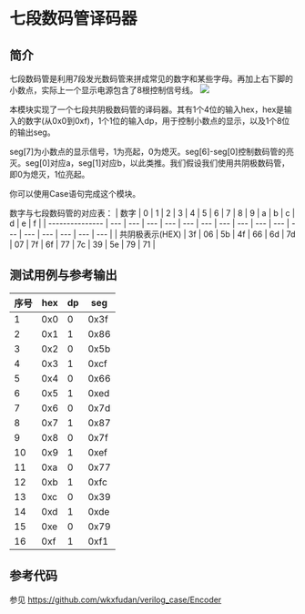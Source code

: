 七段数码管译码器
===

简介
---
七段数码管是利用7段发光数码管来拼成常见的数字和某些字母。再加上右下脚的小数点，实际上一个显示电源包含了8根控制信号线。
![](seg.jpg)

本模块实现了一个七段共阴极数码管的译码器。其有1个4位的输入hex，hex是输入的数字(从0x0到0xf)，1个1位的输入dp，用于控制小数点的显示，以及1个8位的输出seg。

seg[7]为小数点的显示信号，1为亮起，0为熄灭。seg[6]-seg[0]控制数码管的亮灭。seg[0]对应a，seg[1]对应b，以此类推。我们假设我们使用共阴极数码管，即0为熄灭，1位亮起。

你可以使用Case语句完成这个模块。

数字与七段数码管的对应表：
| 数字            | 0   | 1   | 2   | 3   | 4   | 5   | 6   | 7   | 8   | 9   | a   | b   | c   | d   | e   | f   |
| --------------- | --- | --- | --- | --- | --- | --- | --- | --- | --- | --- | --- | --- | --- | --- | --- | --- |
| 共阴极表示(HEX) | 3f  | 06  | 5b  | 4f  | 66  | 6d  | 7d  | 07  | 7f  | 6f  | 77  | 7c  | 39  | 5e  | 79  | 71  |


测试用例与参考输出
---
| 序号 | hex | dp  | seg  |
| ---- | --- | --- | ---- |
| 1    | 0x0 | 0   | 0x3f |
| 2    | 0x1 | 1   | 0x86 |
| 3    | 0x2 | 0   | 0x5b |
| 4    | 0x3 | 1   | 0xcf |
| 5    | 0x4 | 0   | 0x66 |
| 6    | 0x5 | 1   | 0xed |
| 7    | 0x6 | 0   | 0x7d |
| 8    | 0x7 | 1   | 0x87 |
| 9    | 0x8 | 0   | 0x7f |
| 10   | 0x9 | 1   | 0xef |
| 11   | 0xa | 0   | 0x77 |
| 12   | 0xb | 1   | 0xfc |
| 13   | 0xc | 0   | 0x39 |
| 14   | 0xd | 1   | 0xde |
| 15   | 0xe | 0   | 0x79 |
| 16   | 0xf | 1   | 0xf1 |

参考代码
---
参见 https://github.com/wkxfudan/verilog_case/Encoder
